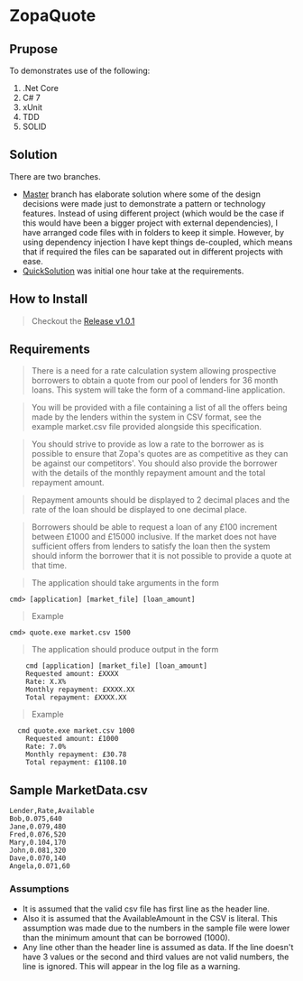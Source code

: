 # ZopaQuote

## Prupose
To demonstrates use of the following: 
1. .Net Core
2. C# 7
3. xUnit
4. TDD
5. SOLID 

## Solution
There are two branches. 
* [Master](https://github.com/indiwizsol/ZopaQuote) branch has elaborate solution where some of the design decisions were made just to demonstrate a pattern or technology features. Instead of using different project (which would be the case if this would have been a bigger project with external dependencies), I have arranged code files with in folders to keep it simple. However, by using dependency injection I have kept things de-coupled, which means that if required the files can be saparated out in  different projects with ease. 
* [QuickSolution](https://github.com/indiwizsol/ZopaQuote/tree/QuickSolution) was initial one hour take at the requirements. 

## How to Install
> Checkout the [Release v1.0.1](https://github.com/indiwizsol/ZopaQuote/releases/tag/v1.0.1)


## Requirements

> There is a need for a rate calculation system allowing prospective borrowers to obtain a quote from our pool of lenders for 36 month loans. This system will take the form of a command-line application.

> You will be provided with a file containing a list of all the offers being made by the lenders within the system in CSV format, see the example market.csv file provided alongside this specification.

> You should strive to provide as low a rate to the borrower as is possible to ensure that Zopa's quotes are as competitive as they can be against our competitors'. You should also provide the borrower with the details of the monthly repayment amount and the total repayment amount.

> Repayment amounts should be displayed to 2 decimal places and the rate of the loan should be displayed to one decimal place.

> Borrowers should be able to request a loan of any £100 increment between £1000 and £15000 inclusive. If the market does not have sufficient offers from lenders to satisfy the loan then the system should inform the borrower that it is not possible to provide a quote at that time.

> The application should take arguments in the form

    cmd> [application] [market_file] [loan_amount]

> Example

    cmd> quote.exe market.csv 1500

>The application should produce output in the form
```
    cmd [application] [market_file] [loan_amount]
    Requested amount: £XXXX
    Rate: X.X%
    Monthly repayment: £XXXX.XX
    Total repayment: £XXXX.XX
```
>Example
```
  cmd quote.exe market.csv 1000
	Requested amount: £1000
	Rate: 7.0%
	Monthly repayment: £30.78
	Total repayment: £1108.10
 ```
 
 ## Sample MarketData.csv
```
Lender,Rate,Available
Bob,0.075,640
Jane,0.079,480
Fred,0.076,520
Mary,0.104,170
John,0.081,320
Dave,0.070,140
Angela,0.071,60
```

### Assumptions
* It is assumed that the valid csv file has first line as the header line. 
* Also it is assumed that the AvailableAmount in the CSV is literal. This assumption was made due to the numbers in the sample file were lower than the minimum amount that can be borrowed (1000).
* Any line other than the header line is assumed as data. If the line doesn't have 3 values or the second and third values are not valid numbers, the line is ignored. This will appear in the log file as a warning.


